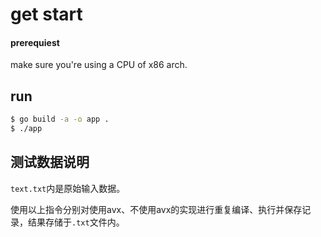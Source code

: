 # get start

#### prerequiest

make sure you're using a CPU of x86 arch.

## run

```sh
$ go build -a -o app .
$ ./app 
```

## 测试数据说明

`text.txt`内是原始输入数据。

使用以上指令分别对使用avx、不使用avx的实现进行重复编译、执行并保存记录，结果存储于`.txt`文件内。


